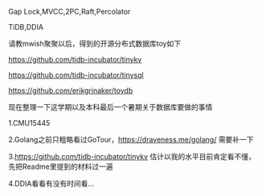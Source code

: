 Gap Lock,MVCC,2PC,Raft,Percolator

TiDB,DDIA

请教mwish聚聚以后，得到的开源分布式数据库toy如下

https://github.com/tidb-incubator/tinykv

https://github.com/tidb-incubator/tinysql 

https://github.com/erikgrinaker/toydb

现在整理一下这学期以及本科最后一个暑期关于数据库要做的事情

1.CMU15445

2.Golang之前只粗略看过GoTour，https://draveness.me/golang/ 需要补一下

3.https://github.com/tidb-incubator/tinykv  估计以我的水平目前肯定看不懂，先把Readme里提到的材料过一遍

4.DDIA看看有没有时间看...

